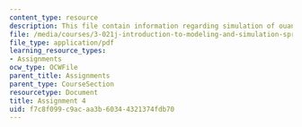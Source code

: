 ```yaml
---
content_type: resource
description: This file contain information regarding simulation of ouantum bound state.
file: /media/courses/3-021j-introduction-to-modeling-and-simulation-spring-2012/f7c8f099c9acaa3b60344321374fdb70_MIT3_021JS12_HW4.pdf
file_type: application/pdf
learning_resource_types:
- Assignments
ocw_type: OCWFile
parent_title: Assignments
parent_type: CourseSection
resourcetype: Document
title: Assignment 4
uid: f7c8f099-c9ac-aa3b-6034-4321374fdb70
---
```

